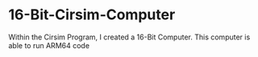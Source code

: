 # 16-Bit-Cirsim-Computer
 Within the Cirsim Program, I created a 16-Bit Computer. This computer is able to run ARM64 code
